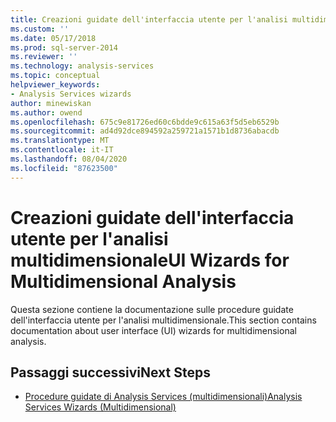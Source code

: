```yaml
---
title: Creazioni guidate dell'interfaccia utente per l'analisi multidimensionale | Microsoft Docs
ms.custom: ''
ms.date: 05/17/2018
ms.prod: sql-server-2014
ms.reviewer: ''
ms.technology: analysis-services
ms.topic: conceptual
helpviewer_keywords:
- Analysis Services wizards
author: minewiskan
ms.author: owend
ms.openlocfilehash: 675c9e81726ed60c6bdde9c615a63f5d5eb6529b
ms.sourcegitcommit: ad4d92dce894592a259721a1571b1d8736abacdb
ms.translationtype: MT
ms.contentlocale: it-IT
ms.lasthandoff: 08/04/2020
ms.locfileid: "87623500"
---
```

# <a name="ui-wizards-for-multidimensional-analysis"></a><span data-ttu-id="e6f75-102">Creazioni guidate dell'interfaccia utente per l'analisi multidimensionale</span><span class="sxs-lookup"><span data-stu-id="e6f75-102">UI Wizards for Multidimensional Analysis</span></span>

<span data-ttu-id="e6f75-103">Questa sezione contiene la documentazione sulle procedure guidate dell'interfaccia utente per l'analisi multidimensionale.</span><span class="sxs-lookup"><span data-stu-id="e6f75-103">This section contains documentation about user interface (UI) wizards for multidimensional analysis.</span></span>

## <a name="next-steps"></a><span data-ttu-id="e6f75-104">Passaggi successivi</span><span class="sxs-lookup"><span data-stu-id="e6f75-104">Next Steps</span></span>

- [<span data-ttu-id="e6f75-105">Procedure guidate di Analysis Services (multidimensionali)</span><span class="sxs-lookup"><span data-stu-id="e6f75-105">Analysis Services Wizards (Multidimensional)</span></span>](../analysis-services-wizards-multidimensional-data.md)


